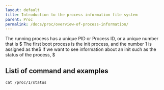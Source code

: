 ```yaml
---
layout: default
title: Introduction to the process information file system
parent: Proc
permalink: /docs/proc/overview-of-process-information/
---
```



The running process has a unique PID or Process ID, or a unique number that is $
The first boot process is the init process, and the number 1 is assigned as the$
If we want to see information about an init such as the status of the process, $
## Listi of command and examples

```cat /proc/1/status```
